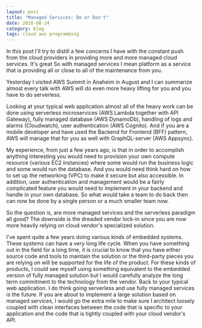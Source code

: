 ```yaml
---
layout: post
title: "Managed Services: Do or Don't"
date: 2018-08-24
category: blog
tags: cloud aws programming
---
```


In this post I'll try to distill a few concerns I have with the constant push from the cloud providers in providing more and more managed cloud services. It's great So with managed services I mean platform as a service that is providing all or close to all of the maintenance from you.

Yesterday I visited AWS Summit in Anaheim in August and I can summarize almost every talk with AWS will do even more heavy lifting for you and you have to do serverless.

Looking at your typical web application almost all of the heavy work can be done using serverless microservices (AWS Lambda together with API Gateway), fully managed database (AWS DynamoDb), handling of logs and alarms (Cloudwatch), user authentication (AWS Cognito). And if you are a mobile developer and have used the Backend for Frontend (BFF) pattern, AWS will manage that for you as well with GraphQL-server (AWS Appsync).

My experience, from just a few years ago, is that in order to accomplish anything interesting you would need to provision your own compute resource (various EC2 instances) where some would run the business logic and some would run the database. And you would need think hard on how to set up the networking (VPC) to make it secure but also accessible. In addition, user authentication and management would be a fairly complicated feature you would need to implement in your backend and handle in your own database. So what would take a team to do back then can now be done by a single person or a much smaller team now.

So the question is, are more managed services and the serverless paradigm all good? The downside is the dreaded vendor lock-in since you are now more heavily relying on cloud vendor's specialized solution.  

I've spent quite a few years doing various kinds of embedded systems. These systems can have a very long life cycle. When you have something out in the field for a long time, it is crucial to know that you have either source code and tools to maintain the solution or the third-party pieces you are relying on will be supported for the life of the product. For these kinds of products, I could see myself using something equivalent to the embedded version of fully managed solution but I would carefully analyze the long term commitment to the technology from the vendor.
Back to your typical web application. I do think going serverless and use fully managed services is the future. If you are about to implement a large solution based on managed services, I would go the extra mile to make sure I architect loosely coupled with clean interfaces between the code that is specific to your application and the code that is tightly coupled with your cloud vendor's API.
